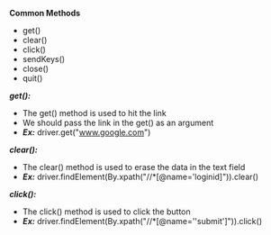**Common Methods**

- get()
- clear()
- click()
- sendKeys()
- close()
- quit()



***get():***

- The get() method is used to hit the link
- We should pass the link in the get() as an argument
- ***Ex:*** driver.get("www.google.com")



***clear():***

- The clear() method is used to erase the data in the text field
- ***Ex:*** driver.findElement(By.xpath("//*[@name='loginid]")).clear()



***click():***

- The click() method is used to click the button 
- ***Ex:*** driver.findElement(By.xpath("//*[@name=''submit']")).click()





